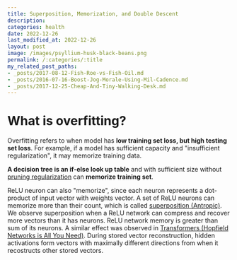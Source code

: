 ```yaml
---
title: Superposition, Memorization, and Double Descent
description: 
categories: health
date: 2022-12-26
last_modified_at: 2022-12-26
layout: post
image: /images/psyllium-husk-black-beans.png
permalink: /:categories/:title
my_related_post_paths:
- _posts/2017-08-12-Fish-Roe-vs-Fish-Oil.md
- _posts/2016-07-16-Boost-Jog-Morale-Using-Mil-Cadence.md
- _posts/2017-12-25-Cheap-And-Tiny-Walking-Desk.md
---
```


# What is overfitting?

Overfitting refers to when model has **low training set loss, but high testing set loss**.
For example, if a model has sufficient capacity and "insufficient regularization", it may memorize training data.

**A decision tree is an if-else look up table** and with sufficient size without [pruning regularization](/ml/Neural-Network-Pruning-Explained) can **memorize training set**.

ReLU neuron can also "memorize", since each neuron represents a dot-product of input vector with weights vector.
A set of ReLU neurons can memorize more than their count, which is called [superposition (Antropic)](https://transformer-circuits.pub/2022/toy_model/index.html).
We observe superposition when a ReLU network can compress and recover more vectors than it has neurons.
ReLU network memory is greater than sum of its neurons.
A similar effect was observed in [Transformers (Hopfield Networks is All You Need)](https://ml-jku.github.io/hopfield-layers/).
During stored vector reconstruction, hidden activations form vectors with maximally different directions from when it recostructs other stored vectors.







